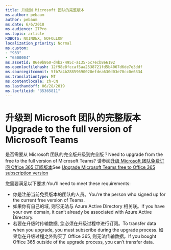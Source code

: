 ```yaml
---
title: 升级到 Microsoft 团队的完整版本
ms.author: pebaum
author: pebaum
ms.date: 6/6/2018
ms.audience: ITPro
ms.topic: article
ROBOTS: NOINDEX, NOFOLLOW
localization_priority: Normal
ms.custom:
- "933"
- "6500004"
ms.assetid: 86e9b860-d4b2-495c-a135-5c7ecb8e6192
ms.openlocfilehash: 12f98e8fccaf5aa2538721fd5b4067d6de7e3ddf
ms.sourcegitcommit: 5fb7a4b28859690020efdea630d03e70cc0e6334
ms.translationtype: MT
ms.contentlocale: zh-CN
ms.lasthandoff: 06/28/2019
ms.locfileid: "35365811"
---
```

# <a name="upgrade-to-the-full-version-of-microsoft-teams"></a><span data-ttu-id="b4c39-102">升级到 Microsoft 团队的完整版本</span><span class="sxs-lookup"><span data-stu-id="b4c39-102">Upgrade to the full version of Microsoft Teams</span></span>

<span data-ttu-id="b4c39-103">是否需要从 Microsoft 团队的完全版升级到完全版？</span><span class="sxs-lookup"><span data-stu-id="b4c39-103">Need to upgrade from the free to the full version of Microsoft Teams?</span></span> <span data-ttu-id="b4c39-104">请参阅[升级 Microsoft 团队免费订阅 Office 365 订阅版本](https://docs.microsoft.com/microsoftteams/upgrade-freemium)</span><span class="sxs-lookup"><span data-stu-id="b4c39-104">See [Upgrade Microsoft Teams free to Office 365 subscription version](https://docs.microsoft.com/microsoftteams/upgrade-freemium)</span></span>

<span data-ttu-id="b4c39-105">您需要满足以下要求:</span><span class="sxs-lookup"><span data-stu-id="b4c39-105">You’ll need to meet these requirements:</span></span>

- <span data-ttu-id="b4c39-106">你是注册当前免费版本的团队的人员。</span><span class="sxs-lookup"><span data-stu-id="b4c39-106">You’re the person who signed up for the current free version of Teams.</span></span>
- <span data-ttu-id="b4c39-107">如果你有自己的域, 则它无法与 Azure Active Directory 相关联。</span><span class="sxs-lookup"><span data-stu-id="b4c39-107">If you have your own domain, it can’t already be associated with Azure Active Directory.</span></span>
- <span data-ttu-id="b4c39-108">若要在升级时传输数据, 您必须在升级过程中进行订阅。</span><span class="sxs-lookup"><span data-stu-id="b4c39-108">To transfer data when you upgrade, you must subscribe during the upgrade process.</span></span> <span data-ttu-id="b4c39-109">如果您在升级过程之外购买了 Office 365, 则无法传输数据。</span><span class="sxs-lookup"><span data-stu-id="b4c39-109">If you bought Office 365 outside of the upgrade process, you can’t transfer data.</span></span>
